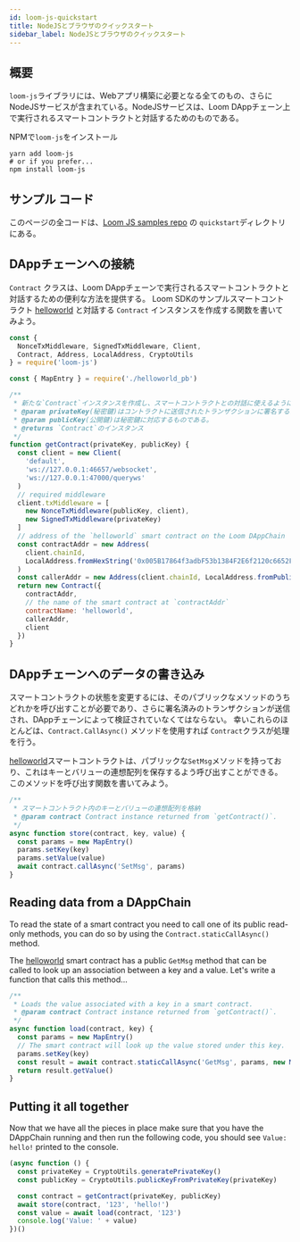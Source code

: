 ```yaml
---
id: loom-js-quickstart
title: NodeJSとブラウザのクイックスタート
sidebar_label: NodeJSとブラウザのクイックスタート
---
```

## 概要

`loom-js`ライブラリには、Webアプリ構築に必要となる全てのもの、さらにNodeJSサービスが含まれている。NodeJSサービスは、Loom DAppチェーン上で実行されるスマートコントラクトと対話するためのものである。

NPMで`loom-js`をインストール

```shell
yarn add loom-js
# or if you prefer...
npm install loom-js
```

## サンプル コード

このページの全コードは、[Loom JS samples repo](https://github.com/loomnetwork/loom-js-samples) の `quickstart`ディレクトリにある。

## DAppチェーンへの接続

`Contract` クラスは、Loom DAppチェーンで実行されるスマートコントラクトと対話するための便利な方法を提供する。 Loom SDKのサンプルスマートコントラクト [helloworld](https://github.com/loomnetwork/go-loom/blob/master/examples/plugins/helloworld/helloworld.go) と対話する `Contract` インスタンスを作成する関数を書いてみよう。

```js
const {
  NonceTxMiddleware, SignedTxMiddleware, Client,
  Contract, Address, LocalAddress, CryptoUtils
} = require('loom-js')

const { MapEntry } = require('./helloworld_pb')

/**
 * 新たな`Contract`インスタンスを作成し、スマートコントラクトとの対話に使えるようにする。
 * @param privateKey(秘密鍵)はコントラクトに送信されたトランザクションに署名するために使われる。
 * @param publicKey(公開鍵)は秘密鍵に対応するものである。
 * @returns `Contract`のインスタンス
 */
function getContract(privateKey, publicKey) {
  const client = new Client(
    'default',
    'ws://127.0.0.1:46657/websocket',
    'ws://127.0.0.1:47000/queryws'
  )
  // required middleware
  client.txMiddleware = [
    new NonceTxMiddleware(publicKey, client),
    new SignedTxMiddleware(privateKey)
  ]
  // address of the `helloworld` smart contract on the Loom DAppChain
  const contractAddr = new Address(
    client.chainId,
    LocalAddress.fromHexString('0x005B17864f3adbF53b1384F2E6f2120c6652F779')
  )
  const callerAddr = new Address(client.chainId, LocalAddress.fromPublicKey(publicKey))
  return new Contract({
    contractAddr,
    // the name of the smart contract at `contractAddr`
    contractName: 'helloworld',
    callerAddr,
    client
  })
}
```

## DAppチェーンへのデータの書き込み

スマートコントラクトの状態を変更するには、そのパブリックなメソッドのうちどれかを呼び出すことが必要であり、さらに署名済みのトランザクションが送信され、DAppチェーンによって検証されていなくてはならない。 幸いこれらのほとんどは、`Contract.CallAsync()` メソッドを使用すれば `Contract`クラスが処理を行う。

[helloworld](https://github.com/loomnetwork/go-loom/blob/master/examples/plugins/helloworld/helloworld.go)スマートコントラクトは、パブリックな`SetMsg`メソッドを持っており、これはキーとバリューの連想配列を保存するよう呼び出すことができる。 このメソッドを呼び出す関数を書いてみよう。

```js
/**
 * スマートコントラクト内のキーとバリューの連想配列を格納
 * @param contract Contract instance returned from `getContract()`.
 */
async function store(contract, key, value) {
  const params = new MapEntry()
  params.setKey(key)
  params.setValue(value)
  await contract.callAsync('SetMsg', params)
}

```

## Reading data from a DAppChain

To read the state of a smart contract you need to call one of its public read-only methods, you can do so by using the `Contract.staticCallAsync()` method.

The [helloworld](https://github.com/loomnetwork/go-loom/blob/master/examples/plugins/helloworld/helloworld.go) smart contract has a public `GetMsg` method that can be called to look up an association between a key and a value. Let's write a function that calls this method...

```js
/**
 * Loads the value associated with a key in a smart contract.
 * @param contract Contract instance returned from `getContract()`.
 */
async function load(contract, key) {
  const params = new MapEntry()
  // The smart contract will look up the value stored under this key.
  params.setKey(key)
  const result = await contract.staticCallAsync('GetMsg', params, new MapEntry())
  return result.getValue()
}
```

## Putting it all together

Now that we have all the pieces in place make sure that you have the DAppChain running and then run the following code, you should see `Value: hello!` printed to the console.

```js
(async function () {
  const privateKey = CryptoUtils.generatePrivateKey()
  const publicKey = CryptoUtils.publicKeyFromPrivateKey(privateKey)

  const contract = getContract(privateKey, publicKey)
  await store(contract, '123', 'hello!')
  const value = await load(contract, '123')
  console.log('Value: ' + value)
})()
```